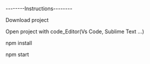 --------Instructions--------

Download project

Open project with code_Editor(Vs Code, Sublime Text ...)

npm install

npm start


